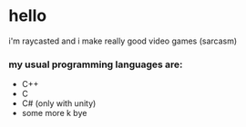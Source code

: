 # hello
i'm raycasted and i make really good video games (sarcasm)

### my usual programming languages are:
* C++
* C
* C# (only with unity)
* some more
k bye
